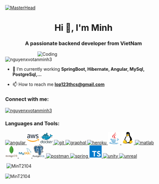 [![MasterHead](https://developers.giphy.com/branch/master/static/api-512d36c09662682717108a38bbb5c57d.gif)](https://rishavchanda.io)
<h1 align="center">Hi 👋, I'm Minh</h1>
<h3 align="center">A passionate backend developer from VietNam</h3>
<img align="right" alt="Coding" width="400" src="(https://cdn-icons-png.flaticon.com/512/1802/1802977.png)">

<p align="left"> <img src="[https://komarev.com/ghpvc/?username=nguyenxvotanminh3&label=Profile%20views&color=0e75b6&style=flat](https://w7.pngwing.com/pngs/51/881/png-transparent-programmer-source-code-computer-computer-computer-program-computer-programming-thumbnail.png](https://cdn-icons-png.flaticon.com/512/1802/1802977.png)" alt="nguyenxvotanminh3" /> </p>


- 🌱 I’m currently working **SpringBoot, Hibernate, Angular, MySql, PostgreSql,...**

- 📫 How to reach me **lop123thcs@gmail.com**

<h3 align="left">Connect with me:</h3>
<p align="left">
<a href="https://www.instagram.com/nvtanminh/" target="blank"><img align="center" src="https://instagram.fsgn2-6.fna.fbcdn.net/v/t51.2885-19/358373851_3481433138795999_1920160706799332705_n.jpg?stp=dst-jpg_s320x320&_nc_ht=instagram.fsgn2-6.fna.fbcdn.net&_nc_cat=111&_nc_ohc=yrdaYouwTRQAX9PDHbM&edm=AOQ1c0wBAAAA&ccb=7-5&oh=00_AfASsuNZ8NKqrISYy0Al_i1bLEf5pNdzj1O8suYEMKaUGg&oe=64BEDE60&_nc_sid=8b3546" alt="nguyenxvotanminh3" height="30" width="40" /></a>
</p>

<h3 align="left">Languages and Tools:</h3>
<p align="left"> <a href="https://angular.io" target="_blank" rel="noreferrer"> <img src="https://angular.io/assets/images/logos/angular/angular.svg" alt="angular" width="40" height="40"/> </a> <a href="https://aws.amazon.com" target="_blank" rel="noreferrer"> <img src="https://raw.githubusercontent.com/devicons/devicon/master/icons/amazonwebservices/amazonwebservices-original-wordmark.svg" alt="aws" width="40" height="40"/> </a> <a href="https://www.docker.com/" target="_blank" rel="noreferrer"> <img src="https://raw.githubusercontent.com/devicons/devicon/master/icons/docker/docker-original-wordmark.svg" alt="docker" width="40" height="40"/> </a> <a href="https://git-scm.com/" target="_blank" rel="noreferrer"> <img src="https://www.vectorlogo.zone/logos/git-scm/git-scm-icon.svg" alt="git" width="40" height="40"/> </a> <a href="https://graphql.org" target="_blank" rel="noreferrer"> <img src="https://www.vectorlogo.zone/logos/graphql/graphql-icon.svg" alt="graphql" width="40" height="40"/> </a> <a href="https://heroku.com" target="_blank" rel="noreferrer"> <img src="https://www.vectorlogo.zone/logos/heroku/heroku-icon.svg" alt="heroku" width="40" height="40"/> </a> <a href="https://www.java.com" target="_blank" rel="noreferrer"> <img src="https://raw.githubusercontent.com/devicons/devicon/master/icons/java/java-original.svg" alt="java" width="40" height="40"/> </a> <a href="https://www.linux.org/" target="_blank" rel="noreferrer"> <img src="https://raw.githubusercontent.com/devicons/devicon/master/icons/linux/linux-original.svg" alt="linux" width="40" height="40"/> </a> <a href="https://www.mathworks.com/" target="_blank" rel="noreferrer"> <img src="https://upload.wikimedia.org/wikipedia/commons/2/21/Matlab_Logo.png" alt="matlab" width="40" height="40"/> </a> <a href="https://www.mongodb.com/" target="_blank" rel="noreferrer"> <img src="https://raw.githubusercontent.com/devicons/devicon/master/icons/mongodb/mongodb-original-wordmark.svg" alt="mongodb" width="40" height="40"/> </a> <a href="https://www.mysql.com/" target="_blank" rel="noreferrer"> <img src="https://raw.githubusercontent.com/devicons/devicon/master/icons/mysql/mysql-original-wordmark.svg" alt="mysql" width="40" height="40"/> </a> <a href="https://www.postgresql.org" target="_blank" rel="noreferrer"> <img src="https://raw.githubusercontent.com/devicons/devicon/master/icons/postgresql/postgresql-original-wordmark.svg" alt="postgresql" width="40" height="40"/> </a> <a href="https://postman.com" target="_blank" rel="noreferrer"> <img src="https://www.vectorlogo.zone/logos/getpostman/getpostman-icon.svg" alt="postman" width="40" height="40"/> </a> <a href="https://spring.io/" target="_blank" rel="noreferrer"> <img src="https://www.vectorlogo.zone/logos/springio/springio-icon.svg" alt="spring" width="40" height="40"/> </a> <a href="https://www.typescriptlang.org/" target="_blank" rel="noreferrer"> <img src="https://raw.githubusercontent.com/devicons/devicon/master/icons/typescript/typescript-original.svg" alt="typescript" width="40" height="40"/> </a> <a href="https://unity.com/" target="_blank" rel="noreferrer"> <img src="https://www.vectorlogo.zone/logos/unity3d/unity3d-icon.svg" alt="unity" width="40" height="40"/> </a> <a href="https://unrealengine.com/" target="_blank" rel="noreferrer"> <img src="https://raw.githubusercontent.com/kenangundogan/fontisto/036b7eca71aab1bef8e6a0518f7329f13ed62f6b/icons/svg/brand/unreal-engine.svg" alt="unreal" width="40" height="40"/> </a> </p>


<p>&nbsp;<img align="center" src="https://github-readme-stats.vercel.app/api?username=MinT2104&show_icons=true&locale=en&theme=tokyonight" alt="MinT2104" /></p>

<p><img align="center" src="https://github-readme-streak-stats.herokuapp.com/?user=MinT2104&&theme=tokyonight" alt="MinT2104" /></p>


